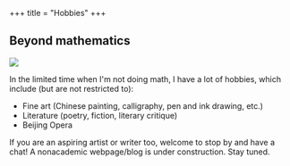 +++
title = "Hobbies"
+++

## Beyond mathematics

![](/drawing.png)

In the limited time when I'm not doing math, I have a lot of hobbies, which include (but are not restricted to):

+ Fine art (Chinese painting, calligraphy, pen and ink drawing, etc.)
+ Literature (poetry, fiction, literary critique)
+ Beijing Opera 

If you are an aspiring artist or writer too, welcome to stop by and have a chat! A nonacademic webpage/blog is under construction. Stay tuned.
